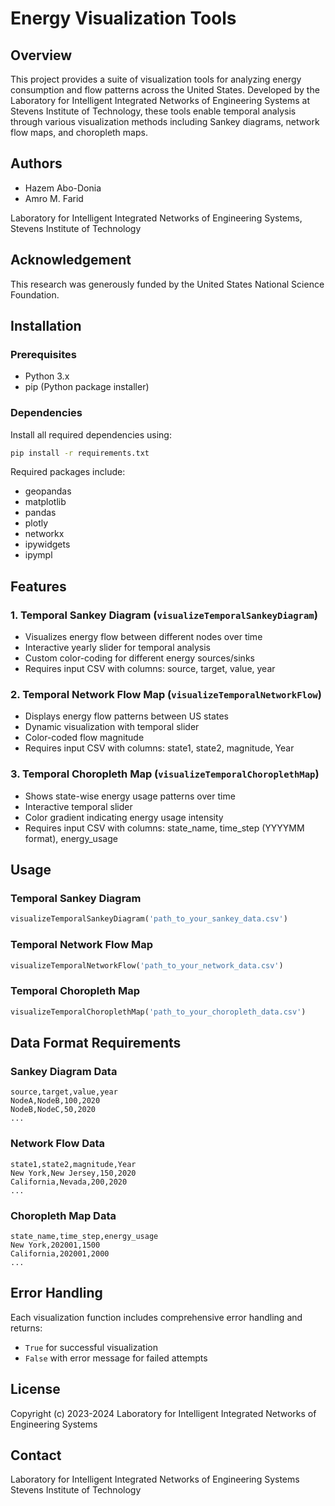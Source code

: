 # Energy Visualization Tools

## Overview
This project provides a suite of visualization tools for analyzing energy consumption and flow patterns across the United States. Developed by the Laboratory for Intelligent Integrated Networks of Engineering Systems at Stevens Institute of Technology, these tools enable temporal analysis through various visualization methods including Sankey diagrams, network flow maps, and choropleth maps.

## Authors
- Hazem Abo-Donia
- Amro M. Farid

Laboratory for Intelligent Integrated Networks of Engineering Systems, Stevens Institute of Technology

## Acknowledgement
This research was generously funded by the United States National Science Foundation.

## Installation

### Prerequisites
- Python 3.x
- pip (Python package installer)

### Dependencies
Install all required dependencies using:
```bash
pip install -r requirements.txt
```

Required packages include:
- geopandas
- matplotlib
- pandas
- plotly
- networkx
- ipywidgets
- ipympl

## Features

### 1. Temporal Sankey Diagram (`visualizeTemporalSankeyDiagram`)
- Visualizes energy flow between different nodes over time
- Interactive yearly slider for temporal analysis
- Custom color-coding for different energy sources/sinks
- Requires input CSV with columns: source, target, value, year

### 2. Temporal Network Flow Map (`visualizeTemporalNetworkFlow`)
- Displays energy flow patterns between US states
- Dynamic visualization with temporal slider
- Color-coded flow magnitude
- Requires input CSV with columns: state1, state2, magnitude, Year

### 3. Temporal Choropleth Map (`visualizeTemporalChoroplethMap`)
- Shows state-wise energy usage patterns over time
- Interactive temporal slider
- Color gradient indicating energy usage intensity
- Requires input CSV with columns: state_name, time_step (YYYYMM format), energy_usage

## Usage

### Temporal Sankey Diagram
```python
visualizeTemporalSankeyDiagram('path_to_your_sankey_data.csv')
```

### Temporal Network Flow Map
```python
visualizeTemporalNetworkFlow('path_to_your_network_data.csv')
```

### Temporal Choropleth Map
```python
visualizeTemporalChoroplethMap('path_to_your_choropleth_data.csv')
```

## Data Format Requirements

### Sankey Diagram Data
```csv
source,target,value,year
NodeA,NodeB,100,2020
NodeB,NodeC,50,2020
...
```

### Network Flow Data
```csv
state1,state2,magnitude,Year
New York,New Jersey,150,2020
California,Nevada,200,2020
...
```

### Choropleth Map Data
```csv
state_name,time_step,energy_usage
New York,202001,1500
California,202001,2000
...
```

## Error Handling
Each visualization function includes comprehensive error handling and returns:
- `True` for successful visualization
- `False` with error message for failed attempts

## License
Copyright (c) 2023-2024 Laboratory for Intelligent Integrated Networks of Engineering Systems

## Contact
Laboratory for Intelligent Integrated Networks of Engineering Systems
Stevens Institute of Technology
